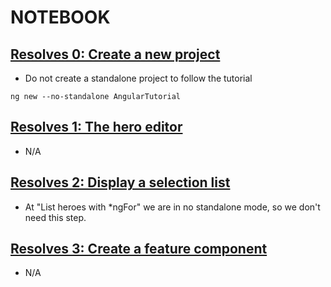 # NOTEBOOK

## [Resolves 0: Create a new project](https://angular.io/tutorial/tour-of-heroes/toh-pt0)

* Do not create a standalone project to follow the tutorial
```
ng new --no-standalone AngularTutorial
```

## [Resolves 1: The hero editor](https://angular.io/tutorial/tour-of-heroes/toh-pt1)

* N/A

## [Resolves 2: Display a selection list](https://angular.io/tutorial/tour-of-heroes/toh-pt2)

* At "List heroes with *ngFor" we are in no standalone mode, so we don't need this step.

## [Resolves 3: Create a feature component](https://angular.io/tutorial/tour-of-heroes/toh-pt3)

* N/A
